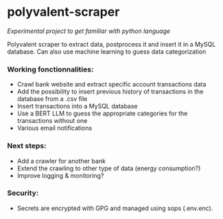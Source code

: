 # polyvalent-scraper

_Experimental project to get familiar with python language_

Polyvalent scraper to extract data, postprocess it and insert it in a MySQL database.
Can also use machine learning to guess data categorization

### Working fonctionnalities:
- Crawl bank website and extract specific account transactions data
- Add the possibility to insert previous history of transactions in the database from a .csv file
- Insert transactions into a MySQL database
- Use a BERT LLM to guess the appropriate categories for the transactions without one
- Various email notifications

### Next steps:
- Add a crawler for another bank
- Extend the crawling to other type of data (energy consumption?)
- Improve logging & monitoring?

### Security:
- Secrets are encrypted with GPG and managed using sops (.env.enc).
